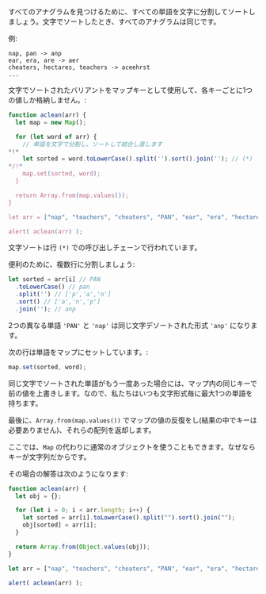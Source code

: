 すべてのアナグラムを見つけるために、すべての単語を文字に分割してソートしましょう。文字でソートしたとき、すべてのアナグラムは同じです。

例:

```
nap, pan -> anp
ear, era, are -> aer
cheaters, hectares, teachers -> aceehrst
...
```

文字でソートされたバリアントをマップキーとして使用して、各キーごとに1つの値しか格納しません。:

```js run
function aclean(arr) {
  let map = new Map();

  for (let word of arr) {
    // 単語を文字で分割し、ソートして結合し直します
*!*
    let sorted = word.toLowerCase().split('').sort().join(''); // (*)
*/!*
    map.set(sorted, word);
  }

  return Array.from(map.values());
}

let arr = ["nap", "teachers", "cheaters", "PAN", "ear", "era", "hectares"];

alert( aclean(arr) );
```

文字ソートは行 `(*)` での呼び出しチェーンで行われています。

便利のために、複数行に分割しましょう:

```js
let sorted = arr[i] // PAN
  .toLowerCase() // pan
  .split('') // ['p','a','n']
  .sort() // ['a','n','p']
  .join(''); // anp
```

2つの異なる単語 `'PAN'` と `'nap'` は同じ文字デソートされた形式 `'anp'` になります。

次の行は単語をマップにセットしています。:

```js
map.set(sorted, word);
```

同じ文字でソートされた単語がもう一度あった場合には、マップ内の同じキーで前の値を上書きします。なので、私たちはいつも文字形式毎に最大1つの単語を持ちます。

最後に、`Array.from(map.values())` でマップの値の反復をし(結果の中でキーは必要ありません)、それらの配列を返却します。

ここでは、`Map` の代わりに通常のオブジェクトを使うこともできます。なぜならキーが文字列だからです。

その場合の解答は次のようになります:

```js run
function aclean(arr) {
  let obj = {};

  for (let i = 0; i < arr.length; i++) {
    let sorted = arr[i].toLowerCase().split("").sort().join("");
    obj[sorted] = arr[i];
  }

  return Array.from(Object.values(obj));
}

let arr = ["nap", "teachers", "cheaters", "PAN", "ear", "era", "hectares"];

alert( aclean(arr) );
```
